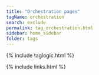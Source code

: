```yaml
---
title: "Orchestration pages"
tagName: orchestration
search: exclude
permalink: tag_orchestration.html
sidebar: home_sidebar
folder: tags
---
```

{% include taglogic.html %}

{% include links.html %}
